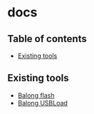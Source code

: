 # docs

## Table of contents

<!-- vim-markdown-toc GFM -->

* [Existing tools](#existing-tools)

<!-- vim-markdown-toc -->

## Existing tools

* [Balong flash](https://github.com/forth32/balongflash)
* [Balong USBLoad](https://github.com/forth32/balong-usbdload)

